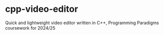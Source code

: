 # cpp-video-editor
Quick and lightweight video editor written in C++, Programming Paradigms coursework for 2024/25
